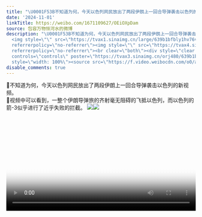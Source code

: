 ```yaml
---
title: "\U0001F53B不知道为何，今天以色列网民放出了两段伊朗上一回合导弹袭击以色列的新视频。\U0001F53B视频中可以看到，一整个伊朗导弹旅的齐射毫无阻碍的飞抵以色列，而以色列的..."
date: '2024-11-01'
linkTitle: https://weibo.com/1671109627/OEiOXpDam
source: 包容万物恒河水的微博
description: "\U0001F53B不知道为何，今天以色列网民放出了两段伊朗上一回合导弹袭击以色列的新视频。<br>\U0001F53B视频中可以看到，一整个伊朗导弹旅的齐射毫无阻碍的飞抵以色列，而以色列的箭-3似乎进行了近乎失败的拦截。
  <img style=\"\" src=\"https://tvax1.sinaimg.cn/large/639b1bfbly1hv76vtpslwj20k00zkt96.jpg\"
  referrerpolicy=\"no-referrer\"><img style=\"\" src=\"https://tvax4.sinaimg.cn/large/639b1bfbly1hv76vwz2g6j20dc07kt8s.jpg\"
  referrerpolicy=\"no-referrer\"><br clear=\"both\"><div style=\"clear: both\"></div><video
  controls=\"controls\" poster=\"https://tvax3.sinaimg.cn/orj480/639b1bfbly1hv76vt5ousj20k00zkt96.jpg\"
  style=\"width: 100%\"><source src=\"https://f.video.weibocdn.com/o0/aqbPnJw8lx ..."
disable_comments: true
---
```

🔻不知道为何，今天以色列网民放出了两段伊朗上一回合导弹袭击以色列的新视频。<br>🔻视频中可以看到，一整个伊朗导弹旅的齐射毫无阻碍的飞抵以色列，而以色列的箭-3似乎进行了近乎失败的拦截。 <img style="" src="https://tvax1.sinaimg.cn/large/639b1bfbly1hv76vtpslwj20k00zkt96.jpg" referrerpolicy="no-referrer"><img style="" src="https://tvax4.sinaimg.cn/large/639b1bfbly1hv76vwz2g6j20dc07kt8s.jpg" referrerpolicy="no-referrer"><br clear="both"><div style="clear: both"></div><video controls="controls" poster="https://tvax3.sinaimg.cn/orj480/639b1bfbly1hv76vt5ousj20k00zkt96.jpg" style="width: 100%"><source src="https://f.video.weibocdn.com/o0/aqbPnJw8lx ...